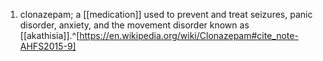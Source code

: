 1. clonazepam; a [[medication]] used to prevent and treat seizures, panic disorder, anxiety, and the movement disorder known as [[akathisia]].^[https://en.wikipedia.org/wiki/Clonazepam#cite_note-AHFS2015-9]